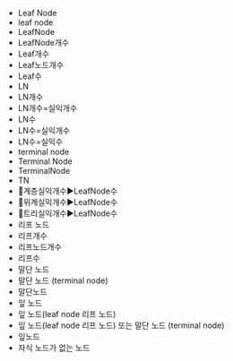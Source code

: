 ﻿- Leaf Node
- leaf node
- LeafNode
- LeafNode개수
- Leaf개수
- Leaf노드개수
- Leaf수
- LN
- LN개수
- LN개수=실익개수
- LN수
- LN수=실익개수
- LN수=실익수
- terminal node
- Terminal Node
- TerminalNode
- TN
- 📌계층실익개수▶️LeafNode수
- 📌위계실익개수▶️LeafNode수
- 📌트리실익개수▶️LeafNode수
- 리프 노드
- 리프개수
- 리프노드개수
- 리프수
- 말단 노드
- 말단 노드 (terminal node)
- 말단노드
- 잎 노드
- 잎 노드(leaf node 리프 노드) 
- 잎 노드(leaf node 리프 노드) 또는 말단 노드 (terminal node)
- 잎노드
- 자식 노드가 없는 노드
